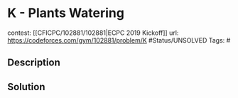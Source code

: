 # K - Plants Watering

contest: [[CFICPC/102881/102881|ECPC 2019 Kickoff]]
url: https://codeforces.com/gym/102881/problem/K
#Status/UNSOLVED
Tags: #

## Description

## Solution

